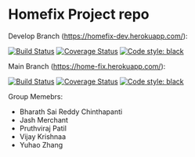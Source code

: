 # Homefix Project repo

Develop Branch (https://homefix-dev.herokuapp.com/):

[![Build Status](https://app.travis-ci.com/gcivil-nyu-org/S2022-Team-4-repo.svg?branch=develop)](https://app.travis-ci.com/gcivil-nyu-org/S2022-Team-4-repo)
[![Coverage Status](https://coveralls.io/repos/github/hazenoeasy/S2022-Team-4-repo/badge.svg?branch=develop&kill_cache=1)](https://coveralls.io/github/hazenoeasy/S2022-Team-4-repo?branch=develop)
[![Code style: black](https://img.shields.io/badge/code%20style-black-000000.svg)](https://github.com/psf/black)

Main Branch (https://home-fix.herokuapp.com/):

[![Build Status](https://app.travis-ci.com/hazenoeasy/S2022-Team-4-repo.svg?branch=main)](https://app.travis-ci.com/hazenoeasy/S2022-Team-4-repo)
[![Coverage Status](https://coveralls.io/repos/github/hazenoeasy/S2022-Team-4-repo/badge.svg?branch=main&kill_cache=1)](https://coveralls.io/github/hazenoeasy/S2022-Team-4-repo?branch=main)
[![Code style: black](https://img.shields.io/badge/code%20style-black-000000.svg)](https://github.com/psf/black)

Group Memebrs:

- Bharath Sai Reddy Chinthapanti
- Jash Merchant
- Pruthviraj Patil
- Vijay Krishnaa
- Yuhao Zhang
